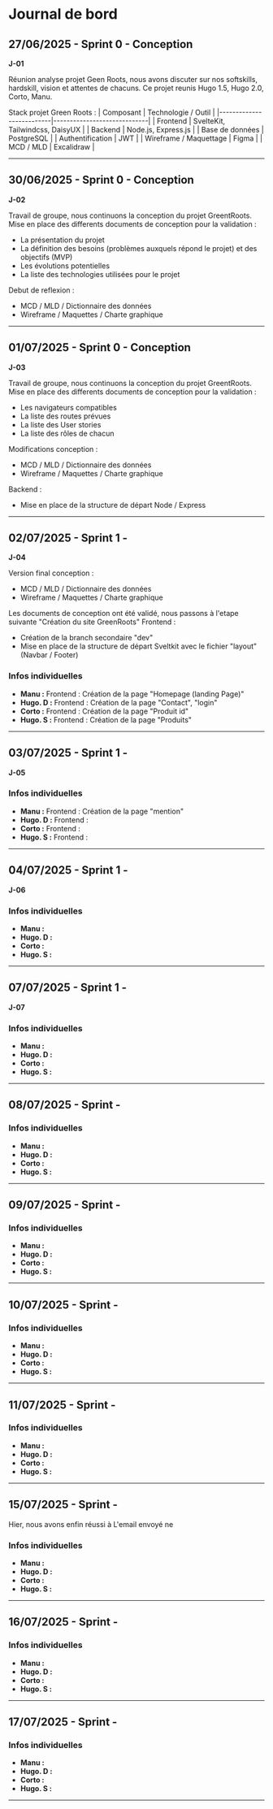# Journal de bord

## 27/06/2025 - Sprint 0 - Conception

**J-01**

Réunion analyse projet Geen Roots, nous avons discuter sur nos softskills, hardskill, vision et attentes de chacuns.
Ce projet reunis Hugo 1.5, Hugo 2.0, Corto, Manu.

Stack projet Green Roots :
| Composant | Technologie / Outil |
|--------------------------|-----------------------------|
| Frontend | SvelteKit, Tailwindcss, DaisyUX |
| Backend | Node.js, Express.js |
| Base de données | PostgreSQL |
| Authentification | JWT |
| Wireframe / Maquettage | Figma |
| MCD / MLD | Excalidraw |

---

## 30/06/2025 - Sprint 0 - Conception

**J-02**

Travail de groupe, nous continuons la conception du projet GreentRoots.
Mise en place des differents documents de conception pour la validation :

- La présentation du projet
- La définition des besoins (problèmes auxquels répond le projet) et des objectifs (MVP)
- Les évolutions potentielles
- La liste des technologies utilisées pour le projet

Debut de reflexion :

- MCD / MLD / Dictionnaire des données
- Wireframe / Maquettes / Charte graphique

---

## 01/07/2025 - Sprint 0 - Conception

**J-03**

Travail de groupe, nous continuons la conception du projet GreentRoots.
Mise en place des differents documents de conception pour la validation :

- Les navigateurs compatibles
- La liste des routes prévues
- La liste des User stories
- La liste des rôles de chacun

Modifications conception :

- MCD / MLD / Dictionnaire des données
- Wireframe / Maquettes / Charte graphique

Backend :

- Mise en place de la structure de départ Node / Express

---

## 02/07/2025 - Sprint 1 -

**J-04**

Version final conception :

- MCD / MLD / Dictionnaire des données
- Wireframe / Maquettes / Charte graphique

Les documents de conception ont été validé, nous passons à l'etape suivante "Création du site GreenRoots"
Frontend :

- Création de la branch secondaire "dev"
- Mise en place de la structure de départ Sveltkit avec le fichier "layout" (Navbar / Footer)

### Infos individuelles

- **Manu :** Frontend : Création de la page "Homepage (landing Page)"
- **Hugo. D :** Frontend : Création de la page "Contact", "login"
- **Corto :** Frontend : Création de la page "Produit id"
- **Hugo. S :** Frontend : Création de la page "Produits"

---

## 03/07/2025 - Sprint 1 -

**J-05**

### Infos individuelles

- **Manu :** Frontend : Création de la page "mention"
- **Hugo. D :** Frontend :
- **Corto :** Frontend :
- **Hugo. S :** Frontend :

---

## 04/07/2025 - Sprint 1 -

**J-06**

### Infos individuelles

- **Manu :**
- **Hugo. D :**
- **Corto :**
- **Hugo. S :**

---

## 07/07/2025 - Sprint 1 -

**J-07**

### Infos individuelles

- **Manu :**
- **Hugo. D :**
- **Corto :**
- **Hugo. S :**

---

## 08/07/2025 - Sprint -

### Infos individuelles

- **Manu :**
- **Hugo. D :**
- **Corto :**
- **Hugo. S :**

---

## 09/07/2025 - Sprint -

### Infos individuelles

- **Manu :**
- **Hugo. D :**
- **Corto :**
- **Hugo. S :**

---

## 10/07/2025 - Sprint -

### Infos individuelles

- **Manu :**
- **Hugo. D :**
- **Corto :**
- **Hugo. S :**

---

## 11/07/2025 - Sprint -

### Infos individuelles

- **Manu :**
- **Hugo. D :**
- **Corto :**
- **Hugo. S :**

---

## 15/07/2025 - Sprint -

Hier, nous avons enfin réussi à
L'email envoyé ne

### Infos individuelles

- **Manu :**
- **Hugo. D :**
- **Corto :**
- **Hugo. S :**

---

## 16/07/2025 - Sprint -

### Infos individuelles

- **Manu :**
- **Hugo. D :**
- **Corto :**
- **Hugo. S :**

---

## 17/07/2025 - Sprint -

### Infos individuelles

- **Manu :**
- **Hugo. D :**
- **Corto :**
- **Hugo. S :**

---
